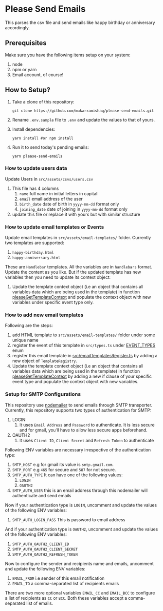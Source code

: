 # Please Send Emails

This parses the csv file and send emails like happy birthday or anniversary accordingly.

## Prerequisites

Make sure you have the following items setup on your system:

1. node
2. npm or yarn
3. Email account, of course!

## How to Setup?

1. Take a clone of this repository:

   ```shell
   git clone https://github.com/mukarramishaq/please-send-emails.git
   ```

2. Rename `.env.sample` file to `.env` and update the values to that of yours.

3. Install dependencies:

    ```shell
   yarn install #or npm install
   ```

4. Run it to send today's pending emails:

    ```shell
    yarn please-send-emails
    ```

### How to update users data

Update Users in `src/assets/csvs/users.csv`

   1. This file has 4 columns
      1. `name` full name in initial letters in capital
      2. `email` email address of the user
      3. `birth_date` date of birth in `yyyy-mm-dd` format only
      4. `joining_date` date of joining in `yyyy-mm-dd` format only
   2. update this file or replace it with yours but with similar structure

### How to update email templates or Events

Update email templates in `src/assets/email-templates/` folder. Currently two templates are supported:

1. `happy-birthday.html`
2. `happy-anniversary.html`

These are `Handlebar` templates. All the variables are in `handlebars` format. Update the content as you like. But if the updated template has new variables then you need to update its context object:

1. Update the template context object (i.e an object that contains all variables data which are being used in the template) in function [pleaseGetTemplateContext](https://github.com/mukarramishaq/please-send-emails/blob/53fd64d67f306328e2ba0c9cbf67be9f2eb1c940/src/fns.ts#L92) and populate the context object with new variables under specific event type only.

### How to add new email templates

Following are the steps:
1. add HTML template to `src/assets/email-templates/` folder under some unique name
2. register the event of this template in `src/types.ts` under [EVENT_TYPES](https://github.com/mukarramishaq/please-send-emails/blob/53fd64d67f306328e2ba0c9cbf67be9f2eb1c940/src/types.ts#L36) enum
3. register this email template in [src/emailTemplatesRegister.ts](https://github.com/mukarramishaq/please-send-emails/blob/main/src/emailTemplatesRegister.ts) by adding a new object of `TemplateRegistry`.
4. Update the template context object (i.e an object that contains all variables data which are being used in the template) in function [pleaseGetTemplateContext](https://github.com/mukarramishaq/please-send-emails/blob/53fd64d67f306328e2ba0c9cbf67be9f2eb1c940/src/fns.ts#L92) by adding a new if clause of your specific event type and populate the context object with new variables.

### Setup for SMTP Configurations

This repository use [nodemailer](https://nodemailer.com/about/) to send emails through SMTP transporter. Currently, this repository supports two types of authentication for SMTP:

1. LOGIN
   1. It uses `Email Address` and `Password` to authenticate. It is less secure and for gmail, you'll have to allow less secure apps beforehand.
2. OAUTH2
   1. It uses `Client ID`, `Client Secret` and `Refresh Token` to authenticate

Following ENV variables are necessary irrespective of the authentication type:

1. `SMTP_HOST` e.g for gmail its value is `smtp.gmail.com`.
2. `SMTP_PORT` e.g `465` for secure and `587` for not secure.
3. `SMTP_AUTH_TYPE` It can have one of the following values:
   1. `LOGIN`
   2. `OAUTH2`
4. `SMTP_AUTH_USER` this is an email address through this nodemailer will authenticate and send emails

Now if your authentication type is `LOGIN`, uncomment and update the values of the following ENV variables:

1. `SMTP_AUTH_LOGIN_PASS` This is password to email address

And if your authentication type is `OAUTH2`, uncomment and update the values of the following ENV variables:

1. `SMTP_AUTH_OAUTH2_CLIENT_ID`
2. `SMTP_AUTH_OAUTH2_CLIENT_SECRET`
3. `SMTP_AUTH_OAUTH2_REFRESH_TOKEN`

Now to configure the sender and recipients name and emails, uncomment and update the following ENV variables:

1. `EMAIL_FROM` i.e sender of this email notification
2. `EMAIL_TO` a comma-separated list of recipients emails

There are two more optional variables `EMAIL_CC` and `EMAIL_BCC` to configure a list of recipients as `CC` or `BCC`. Both these variables accept a comma-separated list of emails.
